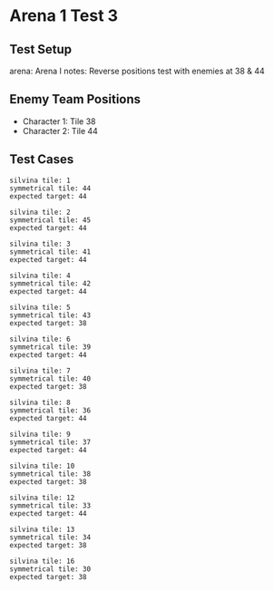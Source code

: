 # Arena 1 Test 3

## Test Setup

arena: Arena I
notes: Reverse positions test with enemies at 38 & 44

## Enemy Team Positions

- Character 1: Tile 38
- Character 2: Tile 44

## Test Cases

```
silvina tile: 1
symmetrical tile: 44
expected target: 44
```

```
silvina tile: 2
symmetrical tile: 45
expected target: 44
```

```
silvina tile: 3
symmetrical tile: 41
expected target: 44
```

```
silvina tile: 4
symmetrical tile: 42
expected target: 44
```

```
silvina tile: 5
symmetrical tile: 43
expected target: 38
```

```
silvina tile: 6
symmetrical tile: 39
expected target: 44
```

```
silvina tile: 7
symmetrical tile: 40
expected target: 38
```

```
silvina tile: 8
symmetrical tile: 36
expected target: 44
```

```
silvina tile: 9
symmetrical tile: 37
expected target: 44
```

```
silvina tile: 10
symmetrical tile: 38
expected target: 38
```

```
silvina tile: 12
symmetrical tile: 33
expected target: 44
```

```
silvina tile: 13
symmetrical tile: 34
expected target: 38
```

```
silvina tile: 16
symmetrical tile: 30
expected target: 38
```